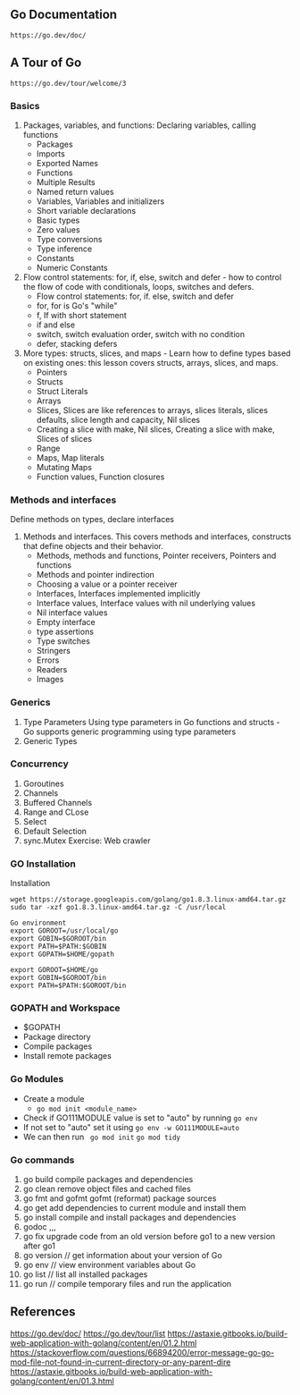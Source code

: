 ## Go Documentation
    https://go.dev/doc/

## A Tour of Go
    https://go.dev/tour/welcome/3

### Basics
1. Packages, variables, and functions: Declaring variables, calling functions
    - Packages
    - Imports
    - Exported Names
    - Functions
    - Multiple Results
    - Named return values
    - Variables, Variables and initializers
    - Short variable declarations
    - Basic types
    - Zero values
    - Type conversions
    - Type inference
    - Constants
    - Numeric Constants
2. Flow control statements: for, if, else, switch and defer - how to control the flow of code with conditionals, loops, switches and defers.
    - Flow control statements: for, if. else, switch and defer
    - for, for is Go's "while"
    - f, If with short statement
    - if and else
    - switch, switch evaluation order, switch with no condition
    - defer, stacking defers
3. More types: structs, slices, and maps - Learn how to define types based on existing ones: this lesson covers structs, arrays, slices, and maps.
    - Pointers
    - Structs
    - Struct Literals
    - Arrays
    - Slices, Slices are like references to arrays, slices literals, slices defaults, slice length and capacity, Nil slices
    - Creating a slice with make, Nil slices, Creating a slice with make, Slices of slices
    - Range
    - Maps, Map literals
    - Mutating Maps
    - Function values, Function closures
### Methods and interfaces
Define methods on types, declare interfaces
1. Methods and interfaces. This covers methods and interfaces, constructs that define objects and their behavior.
    - Methods, methods and functions, Pointer receivers, Pointers and functions
    - Methods and pointer indirection
    - Choosing a value or a pointer receiver
    - Interfaces, Interfaces implemented implicitly
    - Interface values, Interface values with nil underlying values
    - Nil interface values
    - Empty interface
    - type assertions
    - Type switches
    - Stringers
    - Errors
    - Readers
    - Images
### Generics
1. Type Parameters
   Using type parameters in Go functions and structs - Go supports generic programming using type parameters
2. Generic Types

### Concurrency
1. Goroutines
2. Channels
3. Buffered Channels
4. Range and CLose
5. Select
6. Default Selection
7. sync.Mutex
   Exercise: Web crawler


### GO Installation
Installation
```
wget https://storage.googleapis.com/golang/go1.8.3.linux-amd64.tar.gz
sudo tar -xzf go1.8.3.linux-amd64.tar.gz -C /usr/local 

Go environment
export GOROOT=/usr/local/go
export GOBIN=$GOROOT/bin
export PATH=$PATH:$GOBIN
export GOPATH=$HOME/gopath
```

```
export GOROOT=$HOME/go
export GOBIN=$GOROOT/bin
export PATH=$PATH:$GOROOT/bin
```

### GOPATH and Workspace
- $GOPATH
- Package directory
- Compile packages
- Install remote packages

### Go Modules
- Create a module
    - ```go mod init <module_name>```
- Check if GO111MODULE value is set to "auto" by running ```go env```
- If not set to "auto" set it using ```go env -w GO111MODULE=auto```
- We can then run ``` go mod init```  ```go mod tidy```

### Go commands
1. go build
   compile packages and dependencies
2. go clean
   remove object files and cached files
3. go fmt and gofmt
   gofmt (reformat) package sources
4. go get
   add dependencies to current module and install them
5. go install
   compile and install packages and dependencies
6. godoc
   ,,,
8. go fix
   upgrade code from an old version before go1 to a new version after go1
9. go version // get information about your version of Go
10. go env // view environment variables about Go
11. go list // list all installed packages
12. go run // compile temporary files and run the application

## References
https://go.dev/doc/
https://go.dev/tour/list
https://astaxie.gitbooks.io/build-web-application-with-golang/content/en/01.2.html
https://stackoverflow.com/questions/66894200/error-message-go-go-mod-file-not-found-in-current-directory-or-any-parent-dire
https://astaxie.gitbooks.io/build-web-application-with-golang/content/en/01.3.html